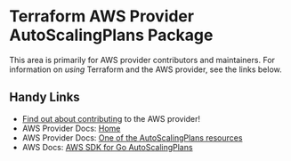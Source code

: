 # Terraform AWS Provider AutoScalingPlans Package

This area is primarily for AWS provider contributors and maintainers. For information on _using_ Terraform and the AWS provider, see the links below.


## Handy Links

* [Find out about contributing](../../../docs/contributing) to the AWS provider!
* AWS Provider Docs: [Home](https://registry.terraform.io/providers/hashicorp/aws/latest/docs)
* AWS Provider Docs: [One of the AutoScalingPlans resources](https://registry.terraform.io/providers/hashicorp/aws/latest/docs/resources/autoscalingplans_scaling_plan)
* AWS Docs: [AWS SDK for Go AutoScalingPlans](https://docs.aws.amazon.com/sdk-for-go/api/service/autoscalingplans/)

